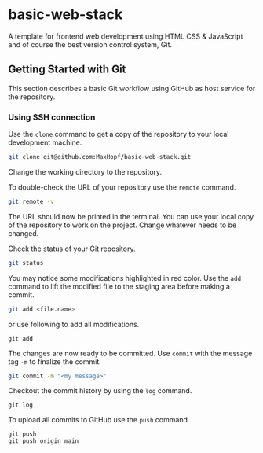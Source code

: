 # basic-web-stack
A template for frontend web development using HTML CSS &amp; JavaScript and of course  the best version control system, Git.

## Getting Started with Git
This section describes a basic Git workflow using GitHub as host service for the repository. 

### Using SSH connection 
Use the ```clone``` command to get a copy of the repository to your local development machine. 
```Bash 
git clone git@github.com:MaxHopf/basic-web-stack.git  
```
Change the working directory to the repository. 

To double-check the URL of your repository use the ```remote``` command.
```Bash
git remote -v
```
The URL should now be printed in the terminal. You can use your local copy of the repository to work on the project. Change whatever needs to be changed. 

Check the status of your Git repository.
```Bash
git status
```
You may notice some modifications highlighted in red color. Use the ```add``` command to lift the modified file to the staging area before making a commit. 
```Bash
git add <file.name>
```
or use following to add all modifications. 
```
git add
```
The changes are now ready to be committed. Use ```commit``` with the message tag ```-m``` to finalize the commit.
```Bash
git commit -m "<my message>"
```
Checkout the commit history by using the ```log``` command.
```
git log
```
To upload all commits to GitHub use the ```push``` command
```
git push
git push origin main
```
